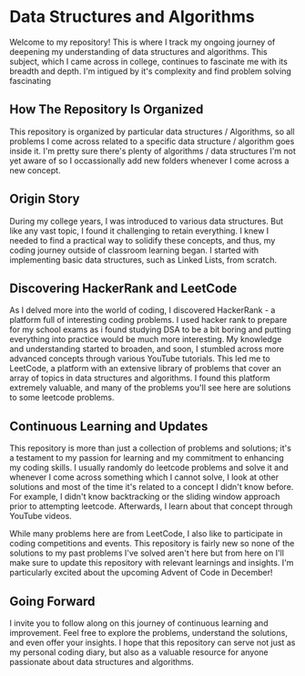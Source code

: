 # Data Structures and Algorithms

Welcome to my repository! This is where I track my ongoing journey of deepening my understanding of data structures and algorithms. This subject, which I came across in college, continues to fascinate me with its breadth and depth. I'm intigued by it's complexity and find problem solving fascinating

## How The Repository Is Organized

This repository is organized by particular data structures / Algorithms, so all problems I come across related to a specific data structure / algorithm goes inside it. I'm pretty sure there's plenty of algorithms / data structures I'm not yet aware of so I occassionally add new folders whenever I come across a new concept.

## Origin Story

During my college years, I was introduced to various data structures. But like any vast topic, I found it challenging to retain everything. I knew I needed to find a practical way to solidify these concepts, and thus, my coding journey outside of classroom learning began. I started with implementing basic data structures, such as Linked Lists, from scratch.

## Discovering HackerRank and LeetCode

As I delved more into the world of coding, I discovered HackerRank - a platform full of interesting coding problems. I used hacker rank to prepare for my school exams as i found studying DSA to be a bit boring and putting everything into practice would be much more interesting. My knowledge and understanding started to broaden, and soon, I stumbled across more advanced concepts through various YouTube tutorials. This led me to LeetCode, a platform with an extensive library of problems that cover an array of topics in data structures and algorithms. I found this platform extremely valuable, and many of the problems you'll see here are solutions to some leetcode problems. 

## Continuous Learning and Updates

This repository is more than just a collection of problems and solutions; it's a testament to my passion for learning and my commitment to enhancing my coding skills. I usually randomly do leetcode problems and solve it and whenever I come across something which I cannot solve, I look at other solutions and most of the time it's related to a concept I didn't know before. For example, I didn't know backtracking or the sliding window approach prior to attempting leetcode. Afterwards, I learn about that concept through YouTube videos. 

While many problems here are from LeetCode, I also like to participate in coding competitions and events. This repository is fairly new so none of the solutions to my past problems I've solved aren't here but from here on I'll make sure to update this repository with relevant learnings and insights. I'm particularly excited about the upcoming Advent of Code in December!

## Going Forward

I invite you to follow along on this journey of continuous learning and improvement. Feel free to explore the problems, understand the solutions, and even offer your insights. I hope that this repository can serve not just as my personal coding diary, but also as a valuable resource for anyone passionate about data structures and algorithms.
